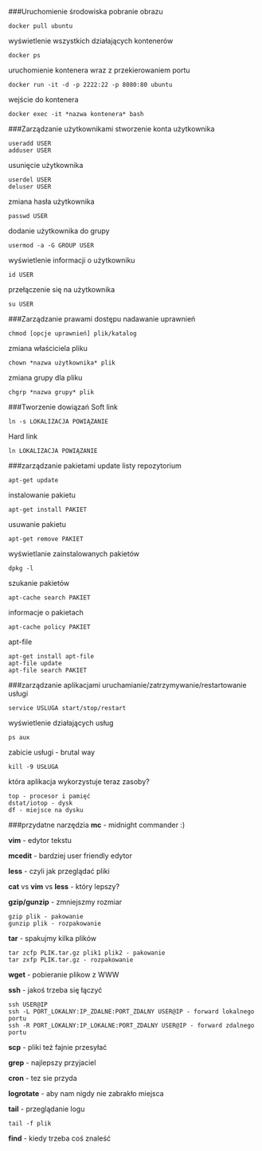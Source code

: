 ###Uruchomienie środowiska
pobranie obrazu
```
docker pull ubuntu
```

wyświetlenie wszystkich działających kontenerów
```
docker ps
```

uruchomienie kontenera wraz z przekierowaniem portu
```
docker run -it -d -p 2222:22 -p 8080:80 ubuntu
```

wejście do kontenera
```
docker exec -it *nazwa kontenera* bash
```

###Zarządzanie użytkownikami
stworzenie konta użytkownika
```
useradd USER
adduser USER
```

usunięcie użytkownika
```
userdel USER
deluser USER
```

zmiana hasła użytkownika
```
passwd USER
```

dodanie użytkownika do grupy
```
usermod -a -G GROUP USER
```

wyświetlenie informacji o użytkowniku
```
id USER
```

przełączenie się na użytkownika
```
su USER
```
###Zarządzanie prawami dostępu
nadawanie uprawnień
```
chmod [opcje uprawnień] plik/katalog
```

zmiana właściciela pliku
```
chown *nazwa użytkownika* plik
```

zmiana grupy dla pliku
```
chgrp *nazwa grupy* plik
```
###Tworzenie dowiązań
Soft link
```
ln -s LOKALIZACJA POWIĄZANIE
```

Hard link
```
ln LOKALIZACJA POWIĄZANIE
```

###zarządzanie pakietami
update listy repozytorium
```
apt-get update
```

instalowanie pakietu
```
apt-get install PAKIET
```

usuwanie pakietu
```
apt-get remove PAKIET
```

wyświetlanie zainstalowanych pakietów
```
dpkg -l
```

szukanie pakietów
```
apt-cache search PAKIET
```

informacje o pakietach
```
apt-cache policy PAKIET
```

apt-file
```
apt-get install apt-file
apt-file update
apt-file search PAKIET
```

###zarządzanie aplikacjami
uruchamianie/zatrzymywanie/restartowanie usługi
```
service USLUGA start/stop/restart
```

wyświetlenie działających usług
```
ps aux
```

zabicie usługi - brutal way
```
kill -9 USŁUGA
```

która aplikacja wykorzystuje teraz zasoby?
```
top - procesor i pamięć
dstat/iotop - dysk
df - miejsce na dysku
```

###przydatne narzędzia
**mc** - midnight commander :)

**vim** - edytor tekstu

**mcedit** - bardziej user friendly edytor

**less** - czyli jak przeglądać pliki

**cat** vs **vim** vs **less** - który lepszy?

**gzip/gunzip** - zmniejszmy rozmiar
```
gzip plik - pakowanie
gunzip plik - rozpakowanie
```

**tar** - spakujmy kilka plików
```
tar zcfp PLIK.tar.gz plik1 plik2 - pakowanie
tar zxfp PLIK.tar.gz - rozpakowanie
```

**wget** - pobieranie plikow z WWW

**ssh** - jakoś trzeba się łączyć
```
ssh USER@IP
ssh -L PORT_LOKALNY:IP_ZDALNE:PORT_ZDALNY USER@IP - forward lokalnego portu
ssh -R PORT_LOKALNY:IP_LOKALNE:PORT_ZDALNY USER@IP - forward zdalnego portu
```

**scp** - pliki też fajnie przesyłać

**grep** - najlepszy przyjaciel

**cron** - tez sie przyda

**logrotate** - aby nam nigdy nie zabrakło miejsca

**tail** - przeglądanie logu
```
tail -f plik
```
**find** - kiedy trzeba coś znaleść
